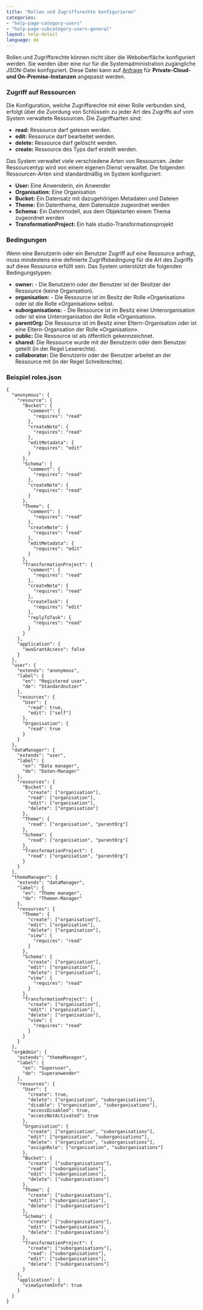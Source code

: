 ```yaml
---
title: "Rollen und Zugriffsrechte konfigurieren"
categories:
- "help-page-category-users"
- "help-page-subcategory-users-general"
layout: help-detail
language: de
---
```


Rollen und Zugriffsrechte können nicht über die Weboberfläche konfiguriert werden. Sie werden über eine nur für die Systemadministration zugängliche JSON-Datei konfiguriert. Diese Datei kann auf [Anfrage](mailto:support@wetransform.to) für **Private-Cloud- und On-Premise-Instanzen** angepasst werden. 

### Zugriff auf Ressourcen

Die Konfiguration, welche Zugriffsrechte mit einer Rolle verbunden sind, erfolgt über die Zuordung von Schlüsseln zu jeder Art des Zugriffs auf vom System verwaltete Ressourcen. Die Zugriffsarten sind:
 
* **read:** Ressource darf gelesen werden.
* **edit:** Ressoruce darf bearbeitet werden.
* **delete:** Ressource darf gelöscht werden.
* **create:** Ressource des Typs darf erstellt werden.

Das System verwaltet viele verschiedene Arten von Ressourcen. Jeder Ressourcentyp wird von einem eigenen Dienst verwaltet. Die folgenden Ressourcen-Arten sind standardmäßig im System konfiguriert:

* **User:** Eine Anwenderin, ein Anwender
* **Organisation:** Eine Organisation
* **Bucket:** Ein Datensatz mit dazugehörigen Metadaten und Dateien
* **Theme:** Ein Datenthema, dem Datensätze zugeordnet werden
* **Schema:** Ein Datenmodell, aus dem Objektarten einem Thema zugeordnet werden
* **TransformationProject:** Ein hale studio-Transformationsprojekt

### Bedingungen

Wenn eine Benutzerin oder ein Benutzer Zugriff auf eine Ressource anfragt, muss mindestens eine definierte Zugriffsbedingung für die Art des Zugriffs auf diese Ressource erfüllt sein. Das System unterstützt die folgenden Bedingungstypen:

* **owner:** - Die Benutzerin oder der Benutzer ist der Besitzer der Ressource (keine Organsation).
* **organisation:** - Die Ressource ist im Besitz der Rolle &laquo;Organisation&raquo; oder ist die Rolle &laquo;Organisation&raquo; selbst.
* **suborganisations:** - Die Ressource ist im Besitz einer Unterorganisation oder ist eine Unterorganisation der Rolle &laquo;Organisation&raquo;.
* **parentOrg:** Die Ressource ist im Besitz einer Eltern-Organisation oder ist eine Eltern-Organsation der Rolle &laquo;Organisation&raquo;.
* **public:** Die Ressource ist als öffentlich gekennzeichnet.
* **shared:** Die Ressource wurde mit der Benutzerin oder dem Benutzer geteilt (in der Regel Leserechte).
* **collaborator:** Die Benutzerin oder der Benutzer arbeitet an der Ressource mit (in der Regel Schreibrechte).

### Beispiel roles.json

    {
      "anonymous": {
        "resource": {
          "Bucket": {
            "comment": {
              "requires": "read"
            },
            "createNote": {
              "requires": "read"
            },
            "editMetadata": {
              "requires": "edit"
            }
          },
          "Schema": {
            "comment": {
              "requires": "read"
            },
            "createNote": {
              "requires": "read"
            }
          },
          "Theme": {
            "comment": {
              "requires": "read"
            },
            "createNote": {
              "requires": "read"
            },
            "editMetadata": {
              "requires": "edit"
            }
          },
          "TransformationProject": {
            "comment": {
              "requires": "read"
            },
            "createNote": {
              "requires": "read"
            },
            "createTask": {
              "requires": "edit"
            },
            "replyToTask": {
              "requires": "read"
            }
          }
        },
        "application": {
          "awsGrantAccess": false
        }
      },
      "user": {
        "extends": "anonymous",
        "label": {
          "en": "Registered user",
          "de": "Standardnutzer"
        },
        "resources": {
          "User": {
            "read": true,
            "edit": ["self"]
          },
          "Organisation": {
            "read": true
          }
        }
      },
      "dataManager": {
        "extends": "user",
        "label": {
          "en": "Data manager",
          "de": "Daten-Manager"
        },
        "resources": {
          "Bucket": {
            "create": ["organisation"],
            "read": ["organisation"],
            "edit": ["organisation"],
            "delete": ["organisation"]
          },
          "Theme": {
            "read": ["organisation", "parentOrg"]
          },
          "Schema": {
            "read": ["organisation", "parentOrg"]
          },
          "TransformationProject": {
            "read": ["organisation", "parentOrg"]
          }
        }
      },
      "themeManager": {
        "extends": "dataManager",
        "label": {
          "en": "Theme manager",
          "de": "Themen-Manager"
        },
        "resources": {
          "Theme": {
            "create": ["organisation"],
            "edit": ["organisation"],
            "delete": ["organisation"],
            "view": {
              "requires": "read"
            }
          },
          "Schema": {
            "create": ["organisation"],
            "edit": ["organisation"],
            "delete": ["organisation"],
            "view": {
              "requires": "read"
            }
          },
          "TransformationProject": {
            "create": ["organisation"],
            "edit": ["organisation"],
            "delete": ["organisation"],
            "view": {
              "requires": "read"
            }
          }
        }
      },
      "orgAdmin": {
        "extends": "themeManager",
        "label": {
          "en": "Superuser",
          "de": "Superanwender"
        },
        "resources": {
          "User": {
            "create": true,
            "delete": ["organisation", "suborganisations"],
            "disable": ["organisation", "suborganisations"],
            "accessDisabled": true,
            "accessNotActivated": true
          },
          "Organisation": {
            "create": ["organisation", "suborganisations"],
            "edit": ["organisation", "suborganisations"],
            "delete": ["organisation", "suborganisations"],
            "assignRole": ["organisation", "suborganisations"]
          },
          "Bucket": {
            "create": ["suborganisations"],
            "read": ["suborganisations"],
            "edit": ["suborganisations"],
            "delete": ["suborganisations"]
          },
          "Theme": {
            "create": ["suborganisations"],
            "edit": ["suborganisations"],
            "delete": ["suborganisations"]
          },
          "Schema": {
            "create": ["suborganisations"],
            "edit": ["suborganisations"],
            "delete": ["suborganisations"]
          },
          "TransformationProject": {
            "create": ["suborganisations"],
            "read": ["suborganisations"],
            "edit": ["suborganisations"],
            "delete": ["suborganisations"]
          }
        },
        "application": {
          "viewSystemInfo": true
        }
      }
    }

